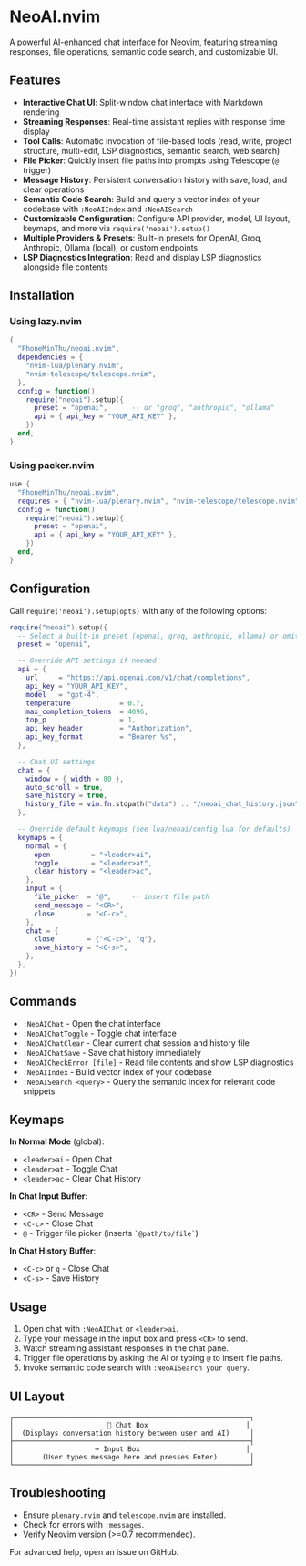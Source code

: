 # NeoAI.nvim

A powerful AI-enhanced chat interface for Neovim, featuring streaming responses, file operations, semantic code search, and customizable UI.

## Features

- **Interactive Chat UI**: Split-window chat interface with Markdown rendering
- **Streaming Responses**: Real-time assistant replies with response time display
- **Tool Calls**: Automatic invocation of file-based tools (read, write, project structure, multi-edit, LSP diagnostics, semantic search, web search)
- **File Picker**: Quickly insert file paths into prompts using Telescope (`@` trigger)
- **Message History**: Persistent conversation history with save, load, and clear operations
- **Semantic Code Search**: Build and query a vector index of your codebase with `:NeoAIIndex` and `:NeoAISearch`
- **Customizable Configuration**: Configure API provider, model, UI layout, keymaps, and more via `require('neoai').setup()`
- **Multiple Providers & Presets**: Built-in presets for OpenAI, Groq, Anthropic, Ollama (local), or custom endpoints
- **LSP Diagnostics Integration**: Read and display LSP diagnostics alongside file contents

## Installation

### Using lazy.nvim

```lua
{  
  "PhoneMinThu/neoai.nvim",
  dependencies = {
    "nvim-lua/plenary.nvim",
    "nvim-telescope/telescope.nvim",
  },
  config = function()
    require("neoai").setup({
      preset = "openai",      -- or "groq", "anthropic", "ollama"
      api = { api_key = "YOUR_API_KEY" },
    })
  end,
}
```

### Using packer.nvim

```lua
use {
  "PhoneMinThu/neoai.nvim",
  requires = { "nvim-lua/plenary.nvim", "nvim-telescope/telescope.nvim" },
  config = function()
    require("neoai").setup({
      preset = "openai",
      api = { api_key = "YOUR_API_KEY" },
    })
  end,
}
```

## Configuration

Call `require('neoai').setup(opts)` with any of the following options:

```lua
require("neoai").setup({
  -- Select a built-in preset (openai, groq, anthropic, ollama) or omit for custom
  preset = "openai",

  -- Override API settings if needed
  api = {
    url     = "https://api.openai.com/v1/chat/completions",
    api_key = "YOUR_API_KEY",
    model   = "gpt-4",
    temperature            = 0.7,
    max_completion_tokens  = 4096,
    top_p                  = 1,
    api_key_header         = "Authorization",
    api_key_format         = "Bearer %s",
  },

  -- Chat UI settings
  chat = {
    window = { width = 80 },
    auto_scroll = true,
    save_history = true,
    history_file = vim.fn.stdpath("data") .. "/neoai_chat_history.json",
  },

  -- Override default keymaps (see lua/neoai/config.lua for defaults)
  keymaps = {
    normal = {
      open          = "<leader>ai",
      toggle        = "<leader>at",
      clear_history = "<leader>ac",
    },
    input = {
      file_picker  = "@",     -- insert file path
      send_message = "<CR>",
      close        = "<C-c>",
    },
    chat = {
      close        = {"<C-c>", "q"},
      save_history = "<C-s>",
    },
  },
})
```

## Commands

- `:NeoAIChat`         - Open the chat interface
- `:NeoAIChatToggle`   - Toggle chat interface
- `:NeoAIChatClear`    - Clear current chat session and history file
- `:NeoAIChatSave`     - Save chat history immediately
- `:NeoAICheckError [file]` - Read file contents and show LSP diagnostics
- `:NeoAIIndex`        - Build vector index of your codebase
- `:NeoAISearch <query>` - Query the semantic index for relevant code snippets

## Keymaps

**In Normal Mode** (global):

- `<leader>ai` - Open Chat
- `<leader>at` - Toggle Chat
- `<leader>ac` - Clear Chat History

**In Chat Input Buffer**:

- `<CR>`       - Send Message
- `<C-c>`      - Close Chat
- `@`          - Trigger file picker (inserts `` `@path/to/file` ``)

**In Chat History Buffer**:

- `<C-c>` or `q` - Close Chat
- `<C-s>`       - Save History

## Usage

1. Open chat with `:NeoAIChat` or `<leader>ai`.
2. Type your message in the input box and press `<CR>` to send.
3. Watch streaming assistant responses in the chat pane.
4. Trigger file operations by asking the AI or typing `@` to insert file paths.
5. Invoke semantic code search with `:NeoAISearch your query`.

## UI Layout

```
┌──────────────────────────────────────────────────────────┐
│                       🧠 Chat Box                        │
│  (Displays conversation history between user and AI)     │
├──────────────────────────────────────────────────────────┤
│                    ⌨️ Input Box                          │
│       (User types message here and presses Enter)        │
└──────────────────────────────────────────────────────────┘
```

## Troubleshooting

- Ensure `plenary.nvim` and `telescope.nvim` are installed.
- Check for errors with `:messages`.
- Verify Neovim version (>=0.7 recommended).

For advanced help, open an issue on GitHub.
